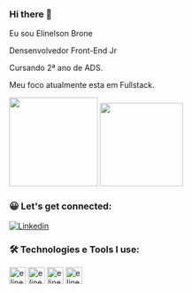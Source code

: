 ### Hi there 👋

Eu sou Elinelson Brone

Densenvolvedor Front-End Jr

Cursando 2ª ano de ADS.

Meu foco atualmente esta em Fullstack.

<div>
  
  <img height="160em" src="https://github-readme-stats.vercel.app/api?username=elinelsonbrone&theme=nightowl&show_icons=true"/>
  <img height="150em" src="https://github-readme-stats.vercel.app/api/top-langs/?username=elinelsonbrone&layout=compact&theme=nightowl"/>
  
  </div>

### 😀 Let's get connected:  

[![Linkedin](https://img.shields.io/badge/LinkedIn-0077B5?style=for-the-badge&logo=linkedin&logoColor=white)](https://www.linkedin.com/in/elinelson-brone)

### 🛠 Technologies e Tools I use:

<div>
  <img align="center" alt="elinelson-html" height="30" widht="40" 
       src="https://cdn.jsdelivr.net/gh/devicons/devicon/icons/html5/html5-original.svg"/>
   <img align="center" alt="elinelson-css" height="30" widht="40" 
       src="https://cdn.jsdelivr.net/gh/devicons/devicon/icons/css3/css3-original.svg"/>
   <img align="center" alt="elinelson-css" height="30" widht="40" 
       src="https://cdn.jsdelivr.net/gh/devicons/devicon/icons/javascript/javascript-original.svg"/>
   <img align="center" alt="elinelson-java" height="30" widht="40" src="https://cdn.jsdelivr.net/gh/devicons/devicon/icons/java/java-original.svg"/>
 
  </div>
 
